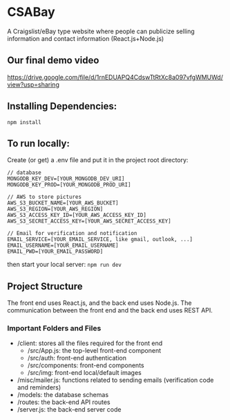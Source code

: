 # CSABay
A Craigslist/eBay type website where people can publicize selling information and contact information (React.js+Node.js)

## Our final demo video
https://drive.google.com/file/d/1rnEDUAPQ4CdswTtRtXc8a097vfgWMUWd/view?usp=sharing

## Installing Dependencies:
```npm install```

## To run locally:
Create (or get) a .env file and put it in the project root directory:
```
// database
MONGODB_KEY_DEV=[YOUR_MONGODB_DEV_URI]
MONGODB_KEY_PROD=[YOUR_MONGODB_PROD_URI]

// AWS to store pictures
AWS_S3_BUCKET_NAME=[YOUR_AWS_BUCKET]
AWS_S3_REGION=[YOUR_AWS_REGION]
AWS_S3_ACCESS_KEY_ID=[YOUR_AWS_ACCESS_KEY_ID]
AWS_S3_SECRET_ACCESS_KEY=[YOUR_AWS_SECRET_ACCESS_KEY]

// Email for verification and notification
EMAIL_SERVICE=[YOUR_EMAIL_SERVICE, like gmail, outlook, ...]
EMAIL_USERNAME=[YOUR_EMAIL_USERNAME]
EMAIL_PWD=[YOUR_EMAIL_PASSWORD]
```

then start your local server:
```npm run dev```

## Project Structure
The front end uses React.js, and the back end uses Node.js. The communication between the front end and the back end uses REST API.
### Important Folders and Files
- /client: stores all the files required for the front end
  - /src/App.js: the top-level front-end component
  - /src/auth: front-end authentication
  - /src/components: front-end components
  - /src/img: front-end local/default images
- /misc/mailer.js: functions related to sending emails (verification code and reminders)
- /models: the database schemas
- /routes: the back-end API routes
- /server.js: the back-end server code
